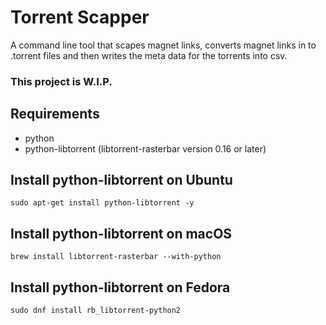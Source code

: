 # Torrent Scapper

A command line tool that scapes magnet links, converts magnet links in to .torrent files and then writes the meta data for the torrents into csv.

### This project is W.I.P.

## Requirements
* python
* python-libtorrent (libtorrent-rasterbar version 0.16 or later)

## Install python-libtorrent on Ubuntu
`sudo apt-get install python-libtorrent -y`

## Install python-libtorrent on macOS
`brew install libtorrent-rasterbar --with-python`

## Install python-libtorrent on Fedora
`sudo dnf install rb_libtorrent-python2`
